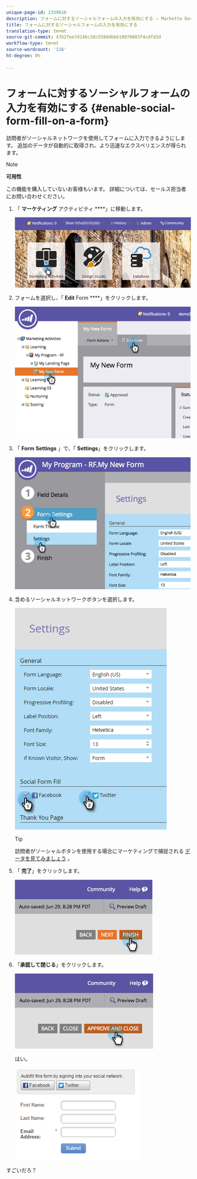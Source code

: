 ```yaml
---
unique-page-id: 2359616
description: フォームに対するソーシャルフォームの入力を有効にする — Marketto Docs — 製品ドキュメント
title: フォームに対するソーシャルフォームの入力を有効にする
translation-type: tm+mt
source-git-commit: 47b2fee7d146c3dc558d4bbb10070683f4cdfd3d
workflow-type: tm+mt
source-wordcount: '116'
ht-degree: 0%

---
```



# フォームに対するソーシャルフォームの入力を有効にする {#enable-social-form-fill-on-a-form}

訪問者がソーシャルネットワークを使用してフォームに入力できるようにします。 追加のデータが自動的に取得され、より迅速なエクスペリエンスが得られます。

>[!NOTE]
>
>**可用性**
>
>この機能を購入していないお客様もいます。 詳細については、セールス担当者にお問い合わせください。

1. 「 **マーケティング** アクティビティ ****」に移動します。

   ![](assets/login-marketing-activities-1.png)

1. フォームを選択し、「 **Edit** Form ****」をクリックします。

   ![](assets/image2014-9-15-16-3a35-3a54.png)

1. 「 **Form** **Settings** 」で、「 **Settings**」をクリックします。

   ![](assets/image2014-9-15-16-3a36-3a4.png)

1. 含めるソーシャルネットワークボタンを選択します。

   ![](assets/image2016-4-28-16-3a38-3a58.png)

   >[!TIP]
   >
   >訪問者がソーシャルボタンを使用する場合にマーケティングで捕捉される [データを見てみましょう](../../../../product-docs/demand-generation/social/social-functions/manage-social-profile-data.md) 。

1. 「 **完了**」をクリックします。

   ![](assets/image2014-9-15-16-3a36-3a26.png)

1. 「**承認して閉じる**」をクリックします。

   ![](assets/image2014-9-15-16-3a36-3a33.png)

   はい。

   ![](assets/image2016-4-28-16-3a45-3a58.png)

すごいだろ？
